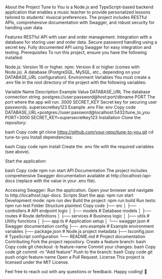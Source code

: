 About the Project
Tune to You is a Node.js and TypeScript-based backend application that enables a music teacher to provide personalized lessons tailored to students' musical preferences. The project includes RESTful APIs, comprehensive documentation with Swagger, and robust security for handling user data.

Features
RESTful API with user and order management.
Integration with a database for storing user and order data.
Secure password handling using a secret key.
Fully documented API using Swagger for easy integration and testing.
Prerequisites
To run this project, ensure you have the following installed:

Node.js: Version 16 or higher.
npm: Version 8 or higher (comes with Node.js).
A database (PostgreSQL, MySQL, etc., depending on your DATABASE_URL configuration).
Environment Variables
You must create a .env file in the root directory of the project with the following variables:

Variable Name	Description	Example Value
DATABASE_URL	The database connection string.	postgres://user:password@host:port/dbname
PORT	The port where the app will run.	3000
SECRET_KEY	Secret key for securing user passwords.	supersecretkey123
Example .env File:
env
Copy code
DATABASE_URL=postgres://user:password@localhost:5432/tune_to_you
PORT=3000
SECRET_KEY=supersecretkey123
Installation
Clone the repository:

bash
Copy code
git clone https://github.com/your-repo/tune-to-you.git
cd tune-to-you
Install dependencies:

bash
Copy code
npm install
Create the .env file with the required variables (see above).

Start the application:

bash
Copy code
npm run start
API Documentation
The project includes comprehensive Swagger documentation available at http://localhost:<PORT>/api-docs (replace <PORT> with the value in your .env file).

Accessing Swagger:
Run the application.
Open your browser and navigate to http://localhost:<PORT>/api-docs.
Scripts
Start the app: npm run start
Development mode: npm run dev
Build the project: npm run build
Run tests: npm run test
Folder Structure
plaintext
Copy code
├── src
│   ├── controllers    # API endpoint logic
│   ├── models         # Database models
│   ├── routes         # Route definitions
│   ├── services       # Business logic
│   ├── utils          # Utility functions
│   ├── app.ts         # Application setup
│   └── swagger.json   # Swagger documentation config
├── .env.example       # Example environment variables
├── package.json       # Node.js project metadata
├── tsconfig.json      # TypeScript configuration
└── README.md          # Project documentation
Contributing
Fork the project repository.
Create a feature branch:
bash
Copy code
git checkout -b feature-name
Commit your changes:
bash
Copy code
git commit -m "Add feature"
Push to the branch:
bash
Copy code
git push origin feature-name
Open a Pull Request.
License
This project is licensed under the MIT License.

Feel free to reach out with any questions or feedback. Happy coding! 🎵

